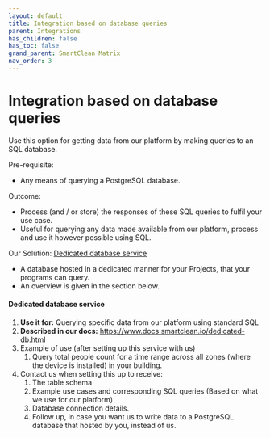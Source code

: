 ```yaml
---
layout: default
title: Integration based on database queries
parent: Integrations
has_children: false
has_toc: false
grand_parent: SmartClean Matrix
nav_order: 3
---
```


# Integration based on database queries
Use this option for getting data from our platform by making queries to an SQL database.

Pre-requisite: 
- Any means of querying a PostgreSQL database.

Outcome:
- Process (and / or store) the responses of these SQL queries to fulfil your use case.
- Useful for querying any data made available from our platform, process and use it however possible using SQL.

Our Solution:
[Dedicated database service](https://www.docs.smartclean.io/dedicated-db.html) 
- A database hosted in a dedicated manner for your Projects, that your programs can query.
- An overview is given in the section below.

#### Dedicated database service
1. **Use it for:** Querying specific data from our platform using standard SQL
2. **Described in our docs:** https://www.docs.smartclean.io/dedicated-db.html
3. Example of use (after setting up this service with us)
   1. Query total people count for a time range across all zones 
   (where the device is installed) in your building.
4. Contact us when setting this up to receive:
   1. The table schema
   2. Example use cases and corresponding SQL queries
      (Based on what we use for our platform)
   3. Database connection details.
   4. Follow up, in case you want us to write data to a PostgreSQL database that hosted by you, instead of us.

